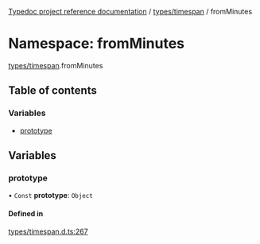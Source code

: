 [Typedoc project reference documentation](../README.md) / [types/timespan](types_timespan.md) / fromMinutes

# Namespace: fromMinutes

[types/timespan](types_timespan.md).fromMinutes

## Table of contents

### Variables

- [prototype](types_timespan.fromminutes.md#prototype)

## Variables

### prototype

• `Const` **prototype**: `Object`

#### Defined in

[types/timespan.d.ts:267](https://github.com/DocuWare/REST-Sample-TS/blob/beb3ada/src/types/timespan.d.ts#L267)
